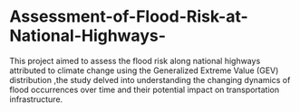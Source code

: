 # Assessment-of-Flood-Risk-at-National-Highways-
This project aimed to assess the flood risk along national highways attributed to climate change using the Generalized Extreme Value (GEV) distribution ,the study delved into understanding the changing dynamics of flood occurrences over time and their potential impact on transportation infrastructure.
